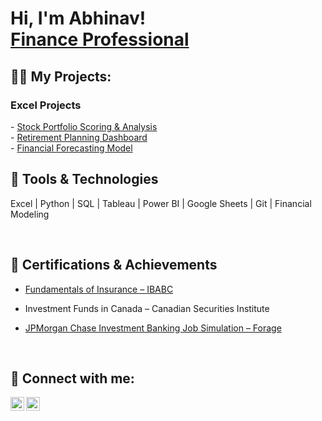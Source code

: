 <h1>Hi, I'm Abhinav! <br> <a href="https://www.linkedin.com/in/abhinavvwadhwa/">Finance Professional</a>

<h2>👨‍💻 My Projects:</h2>
<h3> Excel Projects </h3>
- <a href="https://github.com/abhinavwadhwa1404/Stock_screening"> Stock Portfolio Scoring & Analysis </a> 
<br> 
- <a href="https://github.com/abhinavwadhwa1404/Activeprojects"> Retirement Planning Dashboard </a>
<br> 
- <a href="https://github.com/abhinavwadhwa1404/Financial_forecasting_model"> Financial Forecasting Model </a>



<br>

<H2> 🧰 Tools & Technologies </H2>

Excel | Python | SQL | Tableau | Power BI | Google Sheets | Git | Financial Modeling 

<br>
<H2> 📜 Certifications & Achievements </H2>

- [ Fundamentals of Insurance – IBABC](https://imgur.com/DM2PF4d)  

-  Investment Funds in Canada – Canadian Securities Institute 
  

- [ JPMorgan Chase Investment Banking Job Simulation – Forage](https://forage-uploads-prod.s3.amazonaws.com/completion-certificates/Sj7temL583QAYpHXD/YD2kY95RQxQtXxFTS_Sj7temL583QAYpHXD_rEg3zwK3LcMxMbwFr_1751407890292_completion_certificate.pdf)  

<br> 
<h2> 🤳 Connect with me:</h2>

[<img align="left" alt="AbhinavWadhwa | LinkedIn" width="22px" src="https://imgur.com/xZHrdjd.jpg" />][linkedin]
[<img align="left" alt="AbhinavWadhwa | Instagram" width="22px" src="https://imgur.com/DvIDenb.jpg" />][instagram]

[instagram]: https://www.instagram.com/abhinavvwadhwa/
[LinkedIn]: https://www.linkedin.com/in/abhinavvwadhwa/

